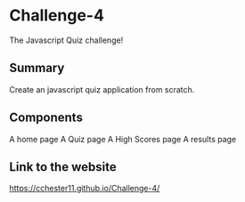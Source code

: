 # Challenge-4
The Javascript Quiz challenge!

## Summary
Create an javascript quiz application from scratch. 

## Components
A home page
A Quiz page
A High Scores page
A results page

## Link to the website
https://cchester11.github.io/Challenge-4/